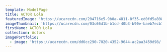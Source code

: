 ```yaml
---
template: ModelPage
title: ACTOR Lola
featuredImage: 'https://ucarecdn.com/204716e5-9b0a-4811-8f35-ed0fd5a898e3/'
imageThumbnail: 'https://ucarecdn.com/03c66d1b-b1cd-40b3-b90e-baeb7ecb123c/'
firstName: ACTOR Lola
collection: Actors
imagePortfolio:
  - image: 'https://ucarecdn.com/dd6cc290-7020-4352-9644-ac2aa3459d98/'
---
```


